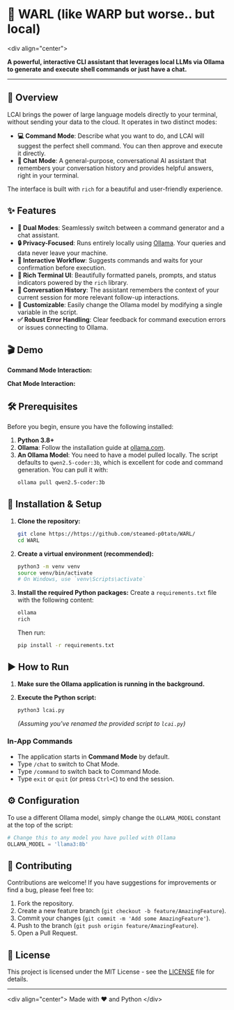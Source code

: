 

# 🤖 WARL (like WARP but worse.. but local)

\<div align="center"\>

**A powerful, interactive CLI assistant that leverages local LLMs via Ollama to generate and execute shell commands or just have a chat.**


-----

## 🌟 Overview

LCAI brings the power of large language models directly to your terminal, without sending your data to the cloud. It operates in two distinct modes:

  * **💻 Command Mode**: Describe what you want to do, and LCAI will suggest the perfect shell command. You can then approve and execute it directly.
  * **💬 Chat Mode**: A general-purpose, conversational AI assistant that remembers your conversation history and provides helpful answers, right in your terminal.

The interface is built with `rich` for a beautiful and user-friendly experience.

## ✨ Features

  * **🧠 Dual Modes**: Seamlessly switch between a command generator and a chat assistant.
  * **🔒 Privacy-Focused**: Runs entirely locally using [Ollama](https://ollama.com/). Your queries and data never leave your machine.
  * **🚀 Interactive Workflow**: Suggests commands and waits for your confirmation before execution.
  * **🎨 Rich Terminal UI**: Beautifully formatted panels, prompts, and status indicators powered by the `rich` library.
  * **📝 Conversation History**: The assistant remembers the context of your current session for more relevant follow-up interactions.
  * **🔧 Customizable**: Easily change the Ollama model by modifying a single variable in the script.
  * **✅ Robust Error Handling**: Clear feedback for command execution errors or issues connecting to Ollama.

## 🎬 Demo


**Command Mode Interaction:**

**Chat Mode Interaction:**

## 🛠️ Prerequisites

Before you begin, ensure you have the following installed:

1.  **Python 3.8+**
2.  **Ollama**: Follow the installation guide at [ollama.com](https://ollama.com/).
3.  **An Ollama Model**: You need to have a model pulled locally. The script defaults to `qwen2.5-coder:3b`, which is excellent for code and command generation. You can pull it with:
    ```sh
    ollama pull qwen2.5-coder:3b
    ```

## 🚀 Installation & Setup

1.  **Clone the repository:**

    ```sh
    git clone https://https://github.com/steamed-p0tato/WARL/
    cd WARL
    ```

2.  **Create a virtual environment (recommended):**

    ```sh
    python3 -m venv venv
    source venv/bin/activate
    # On Windows, use `venv\Scripts\activate`
    ```

3.  **Install the required Python packages:**
    Create a `requirements.txt` file with the following content:

    ```txt
    ollama
    rich
    ```

    Then run:

    ```sh
    pip install -r requirements.txt
    ```

## ▶️ How to Run

1.  **Make sure the Ollama application is running in the background.**

2.  **Execute the Python script:**

    ```sh
    python3 lcai.py
    ```

    *(Assuming you've renamed the provided script to `lcai.py`)*

### In-App Commands

  * The application starts in **Command Mode** by default.
  * Type `/chat` to switch to Chat Mode.
  * Type `/command` to switch back to Command Mode.
  * Type `exit` or `quit` (or press `Ctrl+C`) to end the session.

## ⚙️ Configuration

To use a different Ollama model, simply change the `OLLAMA_MODEL` constant at the top of the script:

```python
# Change this to any model you have pulled with Ollama
OLLAMA_MODEL = 'llama3:8b'
```

## 🤝 Contributing

Contributions are welcome\! If you have suggestions for improvements or find a bug, please feel free to:

1.  Fork the repository.
2.  Create a new feature branch (`git checkout -b feature/AmazingFeature`).
3.  Commit your changes (`git commit -m 'Add some AmazingFeature'`).
4.  Push to the branch (`git push origin feature/AmazingFeature`).
5.  Open a Pull Request.

## 📜 License

This project is licensed under the MIT License - see the [LICENSE](https://www.google.com/search?q=LICENSE) file for details.

-----

\<div align="center"\>
Made with ❤️ and Python
\</div\>
